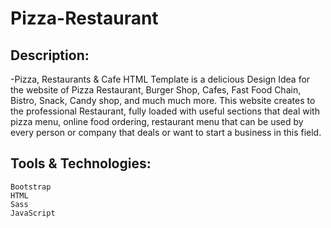# Pizza-Restaurant

##  Description: 
  -Pizza, Restaurants & Cafe HTML Template is a delicious Design Idea for the website of Pizza Restaurant, Burger Shop, Cafes, Fast Food Chain, Bistro, Snack, Candy shop, and much much more. This website creates to the professional Restaurant, fully loaded with useful sections that deal with pizza menu, online food ordering, restaurant menu that can be used by every person or company that deals or want to start a business in this field.
  
##  Tools & Technologies: 
    Bootstrap
    HTML
    Sass
    JavaScript
